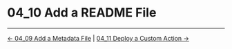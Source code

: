 # 04_10 Add a README File

<!-- FooterStart -->
---
[← 04_09 Add a Metadata File](../04_09_add_a_metadata_file/README.md) | [04_11 Deploy a Custom Action →](../04_11_deploy_a_custom_action/README.md)
<!-- FooterEnd -->
